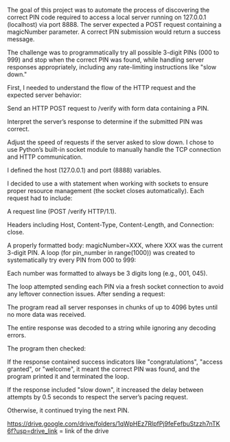 The goal of this project was to automate the process of discovering the correct PIN code required to access a local server running on 127.0.0.1 (localhost) via port 8888. The server expected a POST request containing a magicNumber parameter. A correct PIN submission would return a success message.

The challenge was to programmatically try all possible 3-digit PINs (000 to 999) and stop when the correct PIN was found, while handling server responses appropriately, including any rate-limiting instructions like "slow down."

First, I needed to understand the flow of the HTTP request and the expected server behavior:

Send an HTTP POST request to /verify with form data containing a PIN.

Interpret the server’s response to determine if the submitted PIN was correct.

Adjust the speed of requests if the server asked to slow down.
I chose to use Python’s built-in socket module to manually handle the TCP connection and HTTP communication.

I defined the host (127.0.0.1) and port (8888) variables.

I decided to use a with statement when working with sockets to ensure proper resource management (the socket closes automatically).
Each request had to include:

A request line (POST /verify HTTP/1.1).

Headers including Host, Content-Type, Content-Length, and Connection: close.

A properly formatted body: magicNumber=XXX, where XXX was the current 3-digit PIN.
A loop (for pin_number in range(1000)) was created to systematically try every PIN from 000 to 999:

Each number was formatted to always be 3 digits long (e.g., 001, 045).

The loop attempted sending each PIN via a fresh socket connection to avoid any leftover connection issues.
After sending a request:

The program read all server responses in chunks of up to 4096 bytes until no more data was received.

The entire response was decoded to a string while ignoring any decoding errors.

The program then checked:

If the response contained success indicators like "congratulations", "access granted", or "welcome", it meant the correct PIN was found, and the program printed it and terminated the loop.

If the response included "slow down", it increased the delay between attempts by 0.5 seconds to respect the server’s pacing request.

Otherwise, it continued trying the next PIN.

https://drive.google.com/drive/folders/1qWpHEz7RlpfPj9feFefbuStzzh7nTK6f?usp=drive_link = link of the drive
